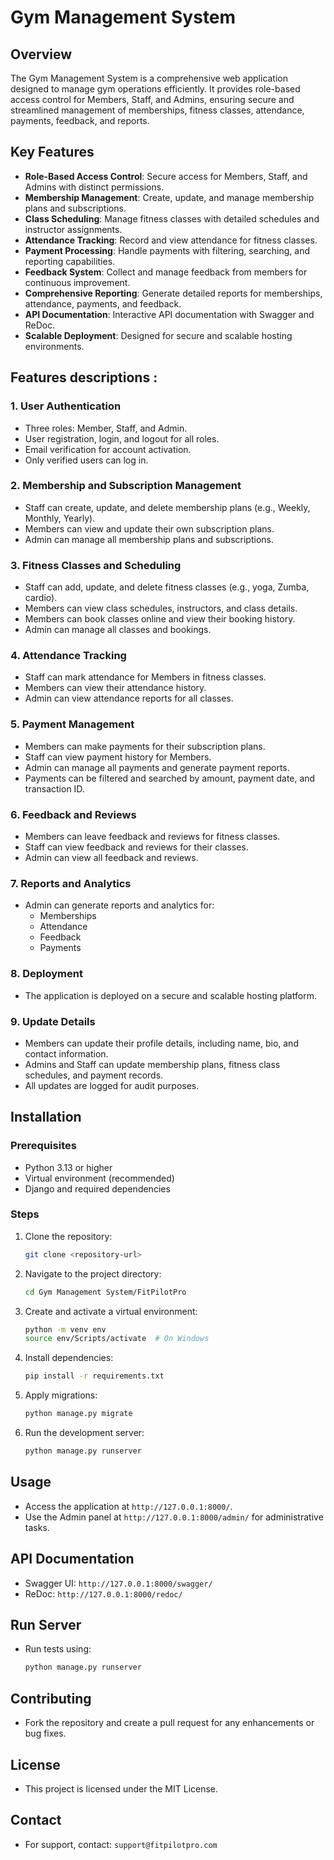 # Gym Management System

## Overview

The Gym Management System is a comprehensive web application designed to manage gym operations efficiently. It provides role-based access control for Members, Staff, and Admins, ensuring secure and streamlined management of memberships, fitness classes, attendance, payments, feedback, and reports.

## Key Features

- **Role-Based Access Control**: Secure access for Members, Staff, and Admins with distinct permissions.
- **Membership Management**: Create, update, and manage membership plans and subscriptions.
- **Class Scheduling**: Manage fitness classes with detailed schedules and instructor assignments.
- **Attendance Tracking**: Record and view attendance for fitness classes.
- **Payment Processing**: Handle payments with filtering, searching, and reporting capabilities.
- **Feedback System**: Collect and manage feedback from members for continuous improvement.
- **Comprehensive Reporting**: Generate detailed reports for memberships, attendance, payments, and feedback.
- **API Documentation**: Interactive API documentation with Swagger and ReDoc.
- **Scalable Deployment**: Designed for secure and scalable hosting environments.

## Features descriptions :

### 1. User Authentication

- Three roles: Member, Staff, and Admin.
- User registration, login, and logout for all roles.
- Email verification for account activation.
- Only verified users can log in.

### 2. Membership and Subscription Management

- Staff can create, update, and delete membership plans (e.g., Weekly, Monthly, Yearly).
- Members can view and update their own subscription plans.
- Admin can manage all membership plans and subscriptions.

### 3. Fitness Classes and Scheduling

- Staff can add, update, and delete fitness classes (e.g., yoga, Zumba, cardio).
- Members can view class schedules, instructors, and class details.
- Members can book classes online and view their booking history.
- Admin can manage all classes and bookings.

### 4. Attendance Tracking

- Staff can mark attendance for Members in fitness classes.
- Members can view their attendance history.
- Admin can view attendance reports for all classes.

### 5. Payment Management

- Members can make payments for their subscription plans.
- Staff can view payment history for Members.
- Admin can manage all payments and generate payment reports.
- Payments can be filtered and searched by amount, payment date, and transaction ID.

### 6. Feedback and Reviews

- Members can leave feedback and reviews for fitness classes.
- Staff can view feedback and reviews for their classes.
- Admin can view all feedback and reviews.

### 7. Reports and Analytics

- Admin can generate reports and analytics for:
  - Memberships
  - Attendance
  - Feedback
  - Payments

### 8. Deployment

- The application is deployed on a secure and scalable hosting platform.

### 9. Update Details

- Members can update their profile details, including name, bio, and contact information.
- Admins and Staff can update membership plans, fitness class schedules, and payment records.
- All updates are logged for audit purposes.

## Installation

### Prerequisites

- Python 3.13 or higher
- Virtual environment (recommended)
- Django and required dependencies

### Steps

1. Clone the repository:
   ```bash
   git clone <repository-url>
   ```
2. Navigate to the project directory:
   ```bash
   cd Gym Management System/FitPilotPro
   ```
3. Create and activate a virtual environment:
   ```bash
   python -m venv env
   source env/Scripts/activate  # On Windows
   ```
4. Install dependencies:
   ```bash
   pip install -r requirements.txt
   ```
5. Apply migrations:
   ```bash
   python manage.py migrate
   ```
6. Run the development server:
   ```bash
   python manage.py runserver
   ```

## Usage

- Access the application at `http://127.0.0.1:8000/`.
- Use the Admin panel at `http://127.0.0.1:8000/admin/` for administrative tasks.

## API Documentation

- Swagger UI: `http://127.0.0.1:8000/swagger/`
- ReDoc: `http://127.0.0.1:8000/redoc/`

## Run Server

- Run tests using:
  ```bash
  python manage.py runserver
  ```

## Contributing

- Fork the repository and create a pull request for any enhancements or bug fixes.

## License

- This project is licensed under the MIT License.

## Contact

- For support, contact: `support@fitpilotpro.com`
